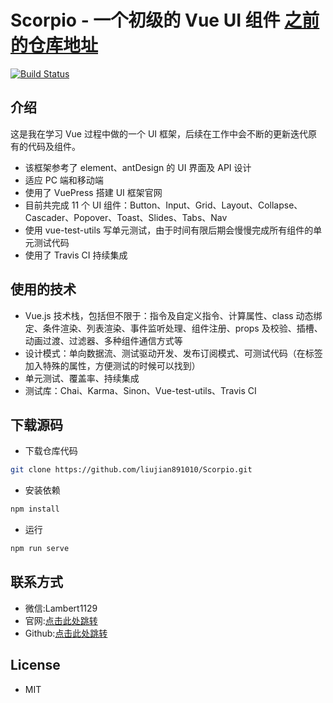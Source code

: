 # Scorpio - 一个初级的 Vue UI 组件    [之前的仓库地址](https://github.com/lml1848687/Scorpio.git)

[![Build Status](https://travis-ci.org/liujian891010/Scorpio.svg?branch=master)](https://travis-ci.org/liujian891010/Scorpio)

## 介绍

这是我在学习 Vue 过程中做的一个 UI 框架，后续在工作中会不断的更新迭代原有的代码及组件。

- 该框架参考了 element、antDesign 的 UI 界面及 API 设计
- 适应 PC 端和移动端
- 使用了 VuePress 搭建 UI 框架官网
- 目前共完成 11 个 UI 组件：Button、Input、Grid、Layout、Collapse、Cascader、Popover、Toast、Slides、Tabs、Nav
- 使用 vue-test-utils 写单元测试，由于时间有限后期会慢慢完成所有组件的单元测试代码
- 使用了 Travis CI 持续集成

## 使用的技术

- Vue.js 技术栈，包括但不限于：指令及自定义指令、计算属性、class 动态绑定、条件渲染、列表渲染、事件监听处理、组件注册、props 及校验、插槽、动画过渡、过滤器、多种组件通信方式等
- 设计模式：单向数据流、测试驱动开发、发布订阅模式、可测试代码（在标签加入特殊的属性，方便测试的时候可以找到）
- 单元测试、覆盖率、持续集成
- 测试库：Chai、Karma、Sinon、Vue-test-utils、Travis CI

## 下载源码

- 下载仓库代码

```sh
git clone https://github.com/liujian891010/Scorpio.git
```

- 安装依赖

```sh
npm install
```

- 运行

```sh
npm run serve
```

## 联系方式

- 微信:Lambert1129
- 官网:[点击此处跳转](https://liujian891010.github.io/Scorpio/)
- Github:[点击此处跳转](https://github.com/liujian891010/Scorpio)

## License

- MIT
